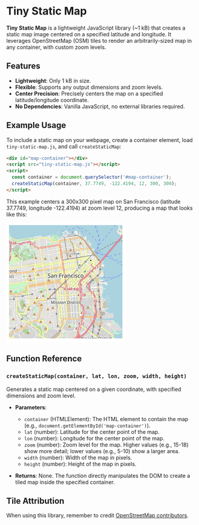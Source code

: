 # Tiny Static Map

**Tiny Static Map** is a lightweight JavaScript library (~1 kB) that creates a static map image centered on a specified latitude and longitude. It leverages OpenStreetMap (OSM) tiles to render an arbitrarily-sized map in any container, with custom zoom levels.

## Features

- **Lightweight**: Only 1 kB in size.
- **Flexible**: Supports any output dimensions and zoom levels.
- **Center Precision**: Precisely centers the map on a specified latitude/longitude coordinate.
- **No Dependencies**: Vanilla JavaScript, no external libraries required.

## Example Usage

To include a static map on your webpage, create a container element, load `tiny-static-map.js`, and call `createStaticMap`:

```html
<div id="map-container"></div>
<script src="tiny-static-map.js"></script>
<script>
  const container = document.querySelector('#map-container');
  createStaticMap(container, 37.7749, -122.4194, 12, 300, 300);
</script>
```

This example centers a 300x300 pixel map on San Francisco (latitude 37.7749, longitude -122.4194) at zoom level 12, producing a map that looks like this:

![example](example.png)

## Function Reference

### `createStaticMap(container, lat, lon, zoom, width, height)`

Generates a static map centered on a given coordinate, with specified dimensions and zoom level.

- **Parameters**:
  - `container` (HTMLElement): The HTML element to contain the map (e.g., `document.getElementById('map-container')`).
  - `lat` (number): Latitude for the center point of the map.
  - `lon` (number): Longitude for the center point of the map.
  - `zoom` (number): Zoom level for the map. Higher values (e.g., 15-18) show more detail; lower values (e.g., 5-10) show a larger area.
  - `width` (number): Width of the map in pixels.
  - `height` (number): Height of the map in pixels.

- **Returns**: None. The function directly manipulates the DOM to create a tiled map inside the specified container.

## Tile Attribution

When using this library, remember to credit [OpenStreetMap contributors](https://www.openstreetmap.org/copyright).

